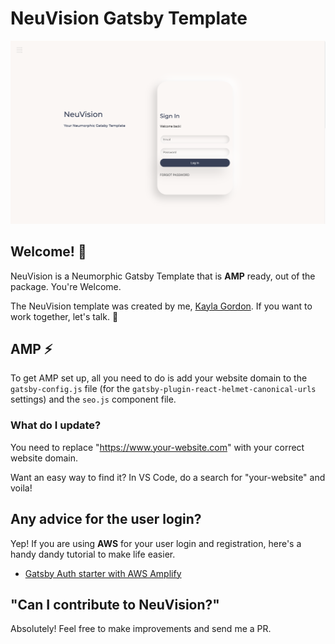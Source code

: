 # NeuVision Gatsby Template

![NeuVision](NeuVision.png)

## Welcome! 👋

NeuVision is a Neumorphic Gatsby Template that is **AMP** ready, out of the package. You're Welcome.

The NeuVision template was created by me, [Kayla Gordon](https://twitter.com/kayla_finland). If you want to work together, let's talk. 🚀

## AMP ⚡

To get AMP set up, all you need to do is add your website domain to the `gatsby-config.js` file (for the `gatsby-plugin-react-helmet-canonical-urls` settings) and the `seo.js` component file.

### What do I update?

You need to replace "https://www.your-website.com" with your correct website domain.

Want an easy way to find it? In VS Code, do a search for "your-website" and voila!

## Any advice for the user login?

Yep! If you are using **AWS** for your user login and registration, here's a handy dandy tutorial to make life easier.

- [Gatsby Auth starter with AWS Amplify](https://github.com/dabit3/gatsby-auth-starter-aws-amplify)

## "Can I contribute to NeuVision?"

Absolutely! Feel free to make improvements and send me a PR.
